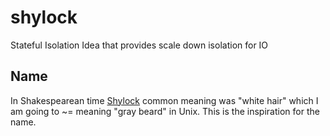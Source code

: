 # shylock

Stateful Isolation Idea that provides scale down isolation for IO



## Name

In Shakespearean time [Shylock](https://en.wikipedia.org/wiki/Shylock) common meaning was "white hair" which I am going to ~= meaning "gray beard" in Unix. This is the inspiration for the name.


